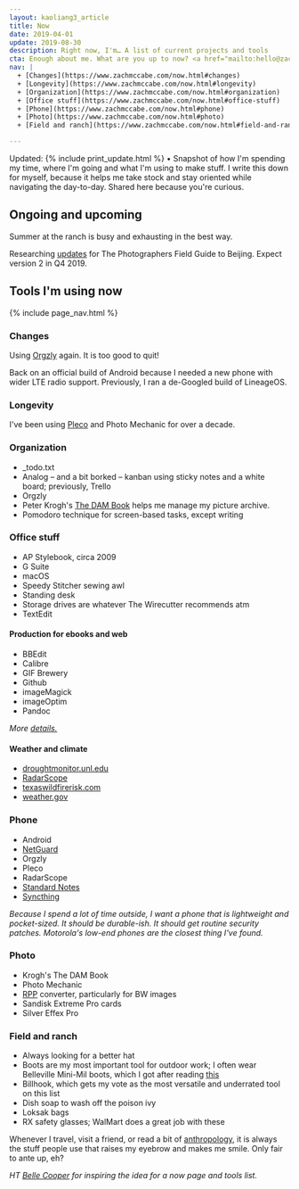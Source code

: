```yaml
---
layout: kaoliang3_article
title: Now
date: 2019-04-01
update: 2019-08-30
description: Right now, I'm… A list of current projects and tools 
cta: Enough about me. What are you up to now? <a href="mailto:hello@zachmccabe.com">hello@zachmccabe.com</a>
nav: |
  + [Changes](https://www.zachmccabe.com/now.html#changes)
  + [Longevity](https://www.zachmccabe.com/now.html#longevity)
  + [Organization](https://www.zachmccabe.com/now.html#organization)
  + [Office stuff](https://www.zachmccabe.com/now.html#office-stuff)
  + [Phone](https://www.zachmccabe.com/now.html#phone)
  + [Photo](https://www.zachmccabe.com/now.html#photo)
  + [Field and ranch](https://www.zachmccabe.com/now.html#field-and-ranch)

---
```



Updated: {% include print_update.html %} • Snapshot of how I'm spending my time, where I'm going and what I'm using to make stuff. I write this down for myself, because it helps me take stock and stay oriented while navigating the day-to-day. Shared here because you're curious.


## Ongoing and upcoming


Summer at the ranch is busy and exhausting in the best way.

Researching [updates](https://www.zachmccabe.com/beijing/index.html#book-updates) for The Photographers Field Guide to Beijing. Expect version 2 in Q4 2019.



## Tools I'm using now


{% include page_nav.html %}



### Changes

Using [Orgzly](http://www.orgzly.com/) again. It is too good to quit!

Back on an official build of Android because I needed a new phone with wider LTE radio support. Previously, I ran a de-Googled build of LineageOS.



### Longevity

I've been using [Pleco](https://www.pleco.com) and Photo Mechanic for over a decade.



### Organization

+ _todo.txt
+ Analog – and a bit borked – kanban using sticky notes and a white board; previously, Trello
+ Orgzly
+ Peter Krogh's [The DAM Book](https://www.thedambook.com) helps me manage my picture archive.
+ Pomodoro technique for screen-based tasks, except writing



### Office stuff

+ AP Stylebook, circa 2009
+ G Suite
+ macOS
+ Speedy Stitcher sewing awl
+ Standing desk
+ Storage drives are whatever The Wirecutter recommends atm
+ TextEdit


#### Production for ebooks and web

+ BBEdit
+ Calibre
+ GIF Brewery
+ Github
+ imageMagick
+ imageOptim
+ Pandoc

*More [details.](https://www.zachmccabe.com/beijing/how_the_book_got_made.html)*


#### Weather and climate

+ [droughtmonitor.unl.edu](https://droughtmonitor.unl.edu/CurrentMap/StateDroughtMonitor.aspx?TX)
+ [RadarScope](https://www.radarscope.app/)
+ [texaswildfirerisk.com](https://texaswildfirerisk.com/Map/Public/)
+ [weather.gov](https://www.weather.gov/)



### Phone

+ Android
+ [NetGuard](https://www.netguard.me/)
+ Orgzly
+ Pleco
+ RadarScope
+ [Standard Notes](https://www.standardnotes.org)
+ [Syncthing](https://syncthing.net/)

*Because I spend a lot of time outside, I want a phone that is lightweight and pocket-sized. It should be durable-ish. It should get routine security patches. Motorola's low-end phones are the closest thing I've found.*


### Photo

+ Krogh's The DAM Book
+ Photo Mechanic
+ [RPP](http://www.raw-photo-processor.com) converter, particularly for BW images
+ Sandisk Extreme Pro cards
+ Silver Effex Pro


### Field and ranch

+ Always looking for a better hat
+ Boots are my most important tool for outdoor work; I often wear Belleville Mini-Mil boots, which I got after reading [this](https://chasingyourmind.blogspot.com/2014/11/minimal-boots-and-belleville-mini-mil.html)
+ Billhook, which gets my vote as the most versatile and underrated tool on this list
+ Dish soap to wash off the poison ivy
+ Loksak bags
+ RX safety glasses; WalMart does a great job with these


Whenever I travel, visit a friend, or read a bit of [anthropology,](https://archive.org/details/StoneAgeEconomics_201611/page/n31) it is always the stuff people use that raises my eyebrow and makes me smile. Only fair to ante up, eh?

*HT [Belle Cooper](http://bellebcooper.com/) for inspiring the idea for a now page and tools list.*
